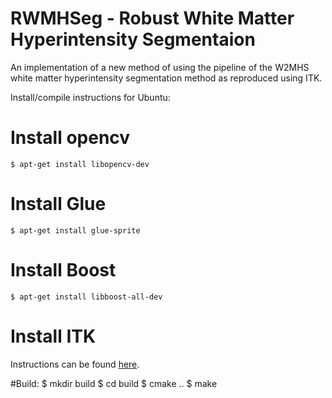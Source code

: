 # RWMHSeg - Robust White Matter Hyperintensity Segmentaion
An implementation of a new method of using the pipeline of the W2MHS white matter hyperintensity segmentation method as reproduced using ITK.

Install/compile instructions for Ubuntu:

# Install opencv
    $ apt-get install libopencv-dev

# Install Glue
    $ apt-get install glue-sprite

# Install Boost	 
    $ apt-get install libboost-all-dev

# Install ITK	
Instructions can be found [here](https://itk.org/Wiki/ITK_Configuring_and_Building_for_Ubuntu_Linux#Installing_ITK_from_Ubuntu_packages).

#Build:
    $ mkdir build
    $ cd build
    $ cmake ..
    $ make